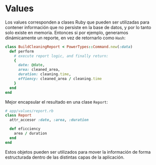# Values

Los values corresponden a clases Ruby que pueden ser utilizadas para contener información que no persiste en la base de datos, y por lo tanto solo existe en memoria. Entonces si por ejemplo, generamos dinámicamente un reporte, en vez de retornarlo como `Hash`:

```ruby
class BuildCleaningReport < PowerTypes::Command.new(:data)
  def perform
    # execute report logic, and finally return:
    {
      date: @date,
      area: cleaned_area,
      duration: cleaning.time,
      effiency: cleaned_area / cleaning.time
    }
  end
end
```

Mejor encapsular el resultado en una clase `Report`:

```ruby
# app/values/report.rb
class Report
  attr_accesor :date, :area, :duration

  def eficciency
    area / duration
  end
end
```

Estos objetos pueden ser utilizados para mover la información de forma
estructurada dentro de las distintas capas de la aplicación.
